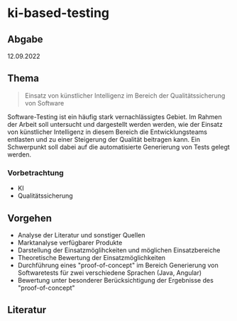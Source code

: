 # ki-based-testing

## Abgabe
12.09.2022

## Thema
> Einsatz von künstlicher Intelligenz im Bereich der Qualitätssicherung von Software

Software-Testing ist ein häufig stark vernachlässigtes Gebiet. Im Rahmen der Arbeit soll untersucht und dargestellt werden werden, wie der Einsatz von künstlicher Intelligenz in diesem Bereich die Entwicklungsteams entlasten und zu einer Steigerung der Qualität beitragen kann. 
Ein Schwerpunkt soll dabei auf die automatisierte Generierung von Tests gelegt werden. 

### Vorbetrachtung
* KI
* Qualitätssicherung

## Vorgehen
* Analyse der Literatur und sonstiger Quellen
* Marktanalyse verfügbarer Produkte
* Darstellung der Einsatzmöglihckeiten und möglichen Einsatzbereiche
* Theoretische Bewertung der Einsatzmöglichkeiten
* Durchführung eines "proof-of-concept" im Bereich Generierung von Softwaretests für zwei verschiedene Sprachen (Java, Angular)
* Bewertung unter besonderer Berücksichtigung der Ergebnisse des "proof-of-concept"

## Literatur
